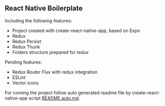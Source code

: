 React Native Boilerplate
------------------------

Including the following features:
- Project created with create-react-native-app, based on Expo
- Redux
- Redux Persist
- Redux Thunk
- Folders structure prepared for redux


Pending features:
- Redux Router Flux with redux integration
- ESLint
- Vector icons

For running the project follow auto generated readme file
by create-react-native-app script
[README.auto.md](https://github.com/rodrigocollavo/react-native-boilerplate/blob/master/README.auto.md).
